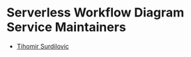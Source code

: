 # Serverless Workflow Diagram Service Maintainers

* [Tihomir Surdilovic](https://github.com/tsurdilo)